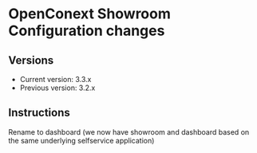 # OpenConext Showroom Configuration changes

## Versions
 - Current version: 3.3.x
 - Previous version: 3.2.x

## Instructions

Rename to dashboard (we now have showroom and dashboard based on the same underlying selfservice application)
